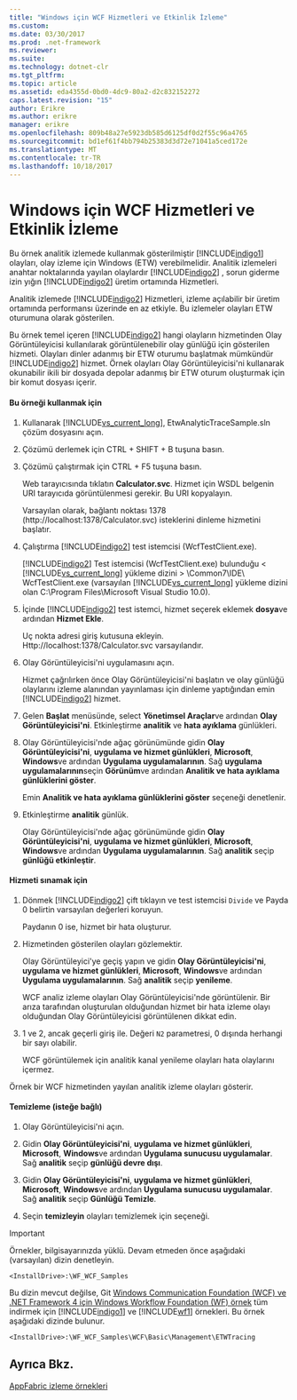 ```yaml
---
title: "Windows için WCF Hizmetleri ve Etkinlik İzleme"
ms.custom: 
ms.date: 03/30/2017
ms.prod: .net-framework
ms.reviewer: 
ms.suite: 
ms.technology: dotnet-clr
ms.tgt_pltfrm: 
ms.topic: article
ms.assetid: eda4355d-0bd0-4dc9-80a2-d2c832152272
caps.latest.revision: "15"
author: Erikre
ms.author: erikre
manager: erikre
ms.openlocfilehash: 809b48a27e5923db585d6125df0d2f55c96a4765
ms.sourcegitcommit: bd1ef61f4bb794b25383d3d72e71041a5ced172e
ms.translationtype: MT
ms.contentlocale: tr-TR
ms.lasthandoff: 10/18/2017
---
```

# <a name="wcf-services-and-event-tracing-for-windows"></a>Windows için WCF Hizmetleri ve Etkinlik İzleme
Bu örnek analitik izlemede kullanmak gösterilmiştir [!INCLUDE[indigo1](../../../../includes/indigo1-md.md)] olayları, olay izleme için Windows (ETW) verebilmelidir. Analitik izlemeleri anahtar noktalarında yayılan olaylardır [!INCLUDE[indigo2](../../../../includes/indigo2-md.md)] , sorun giderme izin yığın [!INCLUDE[indigo2](../../../../includes/indigo2-md.md)] üretim ortamında Hizmetleri.  
  
 Analitik izlemede [!INCLUDE[indigo2](../../../../includes/indigo2-md.md)] Hizmetleri, izleme açılabilir bir üretim ortamında performansı üzerinde en az etkiyle. Bu izlemeler olayları ETW oturumuna olarak gösterilen.  
  
 Bu örnek temel içeren [!INCLUDE[indigo2](../../../../includes/indigo2-md.md)] hangi olayların hizmetinden Olay Görüntüleyicisi kullanılarak görüntülenebilir olay günlüğü için gösterilen hizmeti. Olayları dinler adanmış bir ETW oturumu başlatmak mümkündür [!INCLUDE[indigo2](../../../../includes/indigo2-md.md)] hizmet. Örnek olayları Olay Görüntüleyicisi'ni kullanarak okunabilir ikili bir dosyada depolar adanmış bir ETW oturum oluşturmak için bir komut dosyası içerir.  
  
#### <a name="to-use-this-sample"></a>Bu örneği kullanmak için  
  
1.  Kullanarak [!INCLUDE[vs_current_long](../../../../includes/vs-current-long-md.md)], EtwAnalyticTraceSample.sln çözüm dosyasını açın.  
  
2.  Çözümü derlemek için CTRL + SHIFT + B tuşuna basın.  
  
3.  Çözümü çalıştırmak için CTRL + F5 tuşuna basın.  
  
     Web tarayıcısında tıklatın **Calculator.svc**. Hizmet için WSDL belgenin URI tarayıcıda görüntülenmesi gerekir. Bu URI kopyalayın.  
  
     Varsayılan olarak, bağlantı noktası 1378 (http://localhost:1378/Calculator.svc) isteklerini dinleme hizmetini başlatır.  
  
4.  Çalıştırma [!INCLUDE[indigo2](../../../../includes/indigo2-md.md)] test istemcisi (WcfTestClient.exe).  
  
     [!INCLUDE[indigo2](../../../../includes/indigo2-md.md)] Test istemcisi (WcfTestClient.exe) bulunduğu \< [!INCLUDE[vs_current_long](../../../../includes/vs-current-long-md.md)] yükleme dizini > \Common7\IDE\ WcfTestClient.exe (varsayılan [!INCLUDE[vs_current_long](../../../../includes/vs-current-long-md.md)] yükleme dizini olan C:\Program Files\Microsoft Visual Studio 10.0).  
  
5.  İçinde [!INCLUDE[indigo2](../../../../includes/indigo2-md.md)] test istemci, hizmet seçerek eklemek **dosya**ve ardından **Hizmet Ekle**.  
  
     Uç nokta adresi giriş kutusuna ekleyin. Http://localhost:1378/Calculator.svc varsayılandır.  
  
6.  Olay Görüntüleyicisi'ni uygulamasını açın.  
  
     Hizmet çağrılırken önce Olay Görüntüleyicisi'ni başlatın ve olay günlüğü olaylarını izleme alanından yayınlaması için dinleme yaptığından emin [!INCLUDE[indigo2](../../../../includes/indigo2-md.md)] hizmet.  
  
7.  Gelen **Başlat** menüsünde, select **Yönetimsel Araçlar**ve ardından **Olay Görüntüleyicisi'ni**.  Etkinleştirme **analitik** ve **hata ayıklama** günlükleri.  
  
8.  Olay Görüntüleyicisi'nde ağaç görünümünde gidin **Olay Görüntüleyicisi'ni**, **uygulama ve hizmet günlükleri**, **Microsoft**, **Windows**ve ardından **Uygulama uygulamalarının**. Sağ **uygulama uygulamalarının**seçin **Görünüm**ve ardından **Analitik ve hata ayıklama günlüklerini göster**.  
  
     Emin **Analitik ve hata ayıklama günlüklerini göster** seçeneği denetlenir.  
  
9. Etkinleştirme **analitik** günlük.  
  
     Olay Görüntüleyicisi'nde ağaç görünümünde gidin **Olay Görüntüleyicisi'ni**, **uygulama ve hizmet günlükleri**, **Microsoft**, **Windows**ve ardından **Uygulama uygulamalarının**. Sağ **analitik** seçip **günlüğü etkinleştir**.  
  
#### <a name="to-test-the-service"></a>Hizmeti sınamak için  
  
1.  Dönmek [!INCLUDE[indigo2](../../../../includes/indigo2-md.md)] çift tıklayın ve test istemcisi `Divide` ve Payda 0 belirtin varsayılan değerleri koruyun.  
  
     Paydanın 0 ise, hizmet bir hata oluşturur.  
  
2.  Hizmetinden gösterilen olayları gözlemektir.  
  
     Olay Görüntüleyici'ye geçiş yapın ve gidin **Olay Görüntüleyicisi'ni**, **uygulama ve hizmet günlükleri**, **Microsoft**, **Windows**ve ardından **Uygulama uygulamalarının**. Sağ **analitik** seçip **yenileme**.  
  
     WCF analiz izleme olayları Olay Görüntüleyicisi'nde görüntülenir. Bir arıza tarafından oluşturulan olduğundan hizmet bir hata izleme olayı olduğundan Olay Görüntüleyicisi görüntülenen dikkat edin.  
  
3.  1 ve 2, ancak geçerli giriş ile. Değeri `N2` parametresi, 0 dışında herhangi bir sayı olabilir.  
  
     WCF görüntülemek için analitik kanal yenileme olayları hata olaylarını içermez.  
  
 Örnek bir WCF hizmetinden yayılan analitik izleme olayları gösterir.  
  
#### <a name="to-cleanup-optional"></a>Temizleme (isteğe bağlı)  
  
1.  Olay Görüntüleyicisi'ni açın.  
  
2.  Gidin **Olay Görüntüleyicisi'ni**, **uygulama ve hizmet günlükleri**, **Microsoft**, **Windows**ve ardından  **Uygulama sunucusu uygulamalar**. Sağ **analitik** seçip **günlüğü devre dışı**.  
  
3.  Gidin **Olay Görüntüleyicisi'ni**, **uygulama ve hizmet günlükleri**, **Microsoft**, **Windows**ve ardından  **Uygulama sunucusu uygulamalar**. Sağ **analitik** seçip **Günlüğü Temizle**.  
  
4.  Seçin **temizleyin** olayları temizlemek için seçeneği.  
  
> [!IMPORTANT]
>  Örnekler, bilgisayarınızda yüklü. Devam etmeden önce aşağıdaki (varsayılan) dizin denetleyin.  
>   
>  `<InstallDrive>:\WF_WCF_Samples`  
>   
>  Bu dizin mevcut değilse, Git [Windows Communication Foundation (WCF) ve .NET Framework 4 için Windows Workflow Foundation (WF) örnek](http://go.microsoft.com/fwlink/?LinkId=150780) tüm indirmek için [!INCLUDE[indigo1](../../../../includes/indigo1-md.md)] ve [!INCLUDE[wf1](../../../../includes/wf1-md.md)] örnekleri. Bu örnek aşağıdaki dizinde bulunur.  
>   
>  `<InstallDrive>:\WF_WCF_Samples\WCF\Basic\Management\ETWTracing`  
  
## <a name="see-also"></a>Ayrıca Bkz.  
 [AppFabric izleme örnekleri](http://go.microsoft.com/fwlink/?LinkId=193959)
